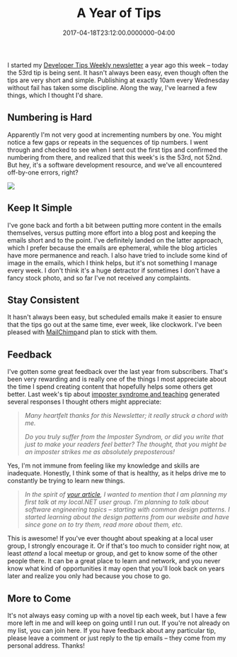 ﻿---
title: A Year of Tips
date: "2017-04-18T23:12:00.0000000-04:00"
description: I started my [Developer Tips Weekly
featuredImage: /img/DevTipsWeekly.jpg
---

I started my [Developer Tips Weekly newsletter](https://ardalis.com/tips) a year ago this week – today the 53rd tip is being sent. It hasn't always been easy, even though often the tips are very short and simple. Publishing at exactly 10am every Wednesday without fail has taken some discipline. Along the way, I've learned a few things, which I thought I'd share.

## Numbering is Hard

Apparently I'm not very good at incrementing numbers by one. You might notice a few gaps or repeats in the sequences of tip numbers. I went through and checked to see when I sent out the first tips and confirmed the numbering from there, and realized that this week's is the 53rd, not 52nd. But hey, it's a software development resource, and we've all encountered off-by-one errors, right?

![](/img/devtipsyear.png)

## Keep It Simple

I've gone back and forth a bit between putting more content in the emails themselves, versus putting more effort into a blog post and keeping the emails short and to the point. I've definitely landed on the latter approach, which I prefer because the emails are ephemeral, while the blog articles have more permanence and reach. I also have tried to include some kind of image in the emails, which I think helps, but it's not something I manage every week. I don't think it's a huge detractor if sometimes I don't have a fancy stock photo, and so far I've not received any complaints.

## Stay Consistent

It hasn't always been easy, but scheduled emails make it easier to ensure that the tips go out at the same time, ever week, like clockwork. I've been pleased with [MailChimp](https://mailchimp.com/)and plan to stick with them.

## Feedback

I've gotten some great feedback over the last year from subscribers. That's been very rewarding and is really one of the things I most appreciate about the time I spend creating content that hopefully helps some others get better. Last week's tip about [imposter syndrome and teaching](http://ardalis.com/share-what-you-learn-even-if-youre-not-an-expert) generated several responses I thought others might appreciate:

> *Many heartfelt thanks for this Newsletter; it really struck a chord with me.*
>
> *Do you truly suffer from the Imposter Syndrom, or did you write that just to make your readers feel better? The thought, that you might be an imposter strikes me as absolutely preposterous!*

Yes, I'm not immune from feeling like my knowledge and skills are inadequate. Honestly, I think some of that is healthy, as it helps drive me to constantly be trying to learn new things.

> *In the spirit of [your article](http://ardalis.com/share-what-you-learn-even-if-youre-not-an-expert), I wanted to mention that I am planning my first talk at my local.NET user group. I'm planning to talk about software engineering topics – starting with common design patterns. I started learning about the design patterns from our website and have since gone on to try them, read more about them, etc.*

This is awesome! If you've ever thought about speaking at a local user group, I strongly encourage it. Or if that's too much to consider right now, at least *attend* a local meetup or group, and get to know some of the other people there. It can be a great place to learn and network, and you never know what kind of opportunities it may open that you'll look back on years later and realize you only had because you chose to go.

## More to Come

It's not always easy coming up with a novel tip each week, but I have a few more left in me and will keep on going until I run out. If you're not already on my list, you can join here. If you have feedback about any particular tip, please leave a comment or just reply to the tip emails – they come from my personal address. Thanks!

